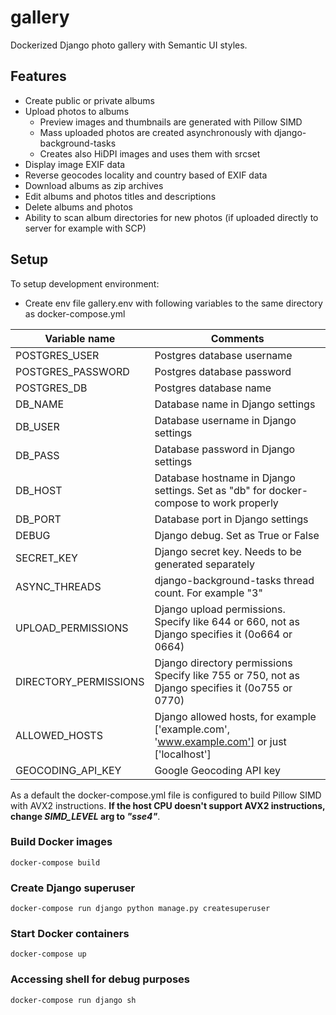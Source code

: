 # gallery
Dockerized Django photo gallery with Semantic UI styles. 

## Features

* Create public or private albums
* Upload photos to albums
  * Preview images and thumbnails are generated with Pillow SIMD
  * Mass uploaded photos are created asynchronously with django-background-tasks
  * Creates also HiDPI images and uses them with srcset
* Display image EXIF data 
* Reverse geocodes locality and country based of EXIF data
* Download albums as zip archives
* Edit albums and photos titles and descriptions
* Delete albums and photos
* Ability to scan album directories for new photos (if uploaded directly to server for example with SCP)

## Setup

To setup development environment:

* Create env file gallery.env with following variables to the same directory as docker-compose.yml
  
Variable name | Comments
--- | --- |
POSTGRES_USER | Postgres database username
POSTGRES_PASSWORD | Postgres database password
POSTGRES_DB | Postgres database name
DB_NAME | Database name in Django settings
DB_USER | Database username in Django settings
DB_PASS | Database password in Django settings
DB_HOST | Database hostname in Django settings. Set as "db" for docker-compose to work properly
DB_PORT | Database port in Django settings
DEBUG | Django debug. Set as True or False
SECRET_KEY | Django secret key. Needs to be generated separately
ASYNC_THREADS | django-background-tasks thread count. For example "3"
UPLOAD_PERMISSIONS | Django upload permissions. Specify like 644 or 660, not as Django specifies it (0o664 or 0664)
DIRECTORY_PERMISSIONS | Django directory permissions Specify like 755 or 750, not as Django specifies it (0o755 or 0770)
ALLOWED_HOSTS | Django allowed hosts, for example ['example.com', 'www.example.com'] or just ['localhost']
GEOCODING_API_KEY | Google Geocoding API key

As a default the docker-compose.yml file is configured to build Pillow SIMD with AVX2 instructions. **If the host CPU doesn't support AVX2 instructions, change _SIMD_LEVEL_ arg to _"sse4"_**.

### Build Docker images
`docker-compose build`

### Create Django superuser
`docker-compose run django python manage.py createsuperuser`

### Start Docker containers
`docker-compose up`

### Accessing shell for debug purposes
`docker-compose run django sh`
